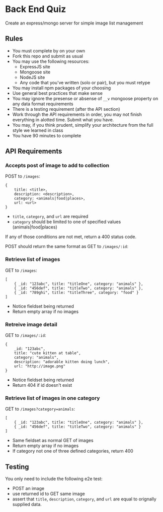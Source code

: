 # Back End Quiz

Create an express/mongo server for simple image list management

## Rules

* You must complete by on your own
* Fork this repo and submit as usual
* You may use the following resources:
    * ExpressJS site
    * Mongoose site
    * NodeJS site
    * Any code that you've written (solo or pair), but you must retype
* You may install npm packages of your choosing
* Use general best practices that make sense
* You may ignore the presense or absense of `__v` mongoose property on 
any data format requirements
* There is a testing requirement (after the API section)
* Work through the API requirements in order, you may not finish everything
in alotted time. Submit what you have. 
* You may, if you think prudent, simplify your architecture from the full style we learned in class
* You have 90 minutes to complete

## API Requirements

### Accepts post of image to add to collection

POST to `/images`:

```
{
    title: <title>,
    description: <description>,
    category: <animals|food|places>,
    url: <url> 
}
```

* `title`, `category`, and `url` are required
* `category` should be limited to one of specified values (animals|food|places)

If any of those conditions are not met, return a 400 status code.

POST should return the same format as GET to `/images/:id`:

### Retrieve list of images

GET to `/images`:

```
[
    { _id: "123abc", title: "titleOne", category: "animals" },
    { _id: "456def", title: "titleTwo", category: "animals" },
    { _id: "789ghi", title: "titleThree", category: "food" }
]
```

* Notice fieldset being returned
* Return empty array if no images

### Retreive image detail

GET to `/images/:id`:

```
{ 
    _id: "123abc", 
    title: "cute kitten at table", 
    category: "animals",
    description: "adorable kitten doing lunch",
    url: "http://image.png" 
}
```

* Notice fieldset being returned
* Return 404 if id doesn't exist

### Retrieve list of images in one category

GET to `/images?category=animals`:

```
[
    { _id: "123abc", title: "titleOne", category: "animals" },
    { _id: "456def", title: "titleTwo", category: "animals" }
]
```

* Same fieldset as normal GET of images
* Return empty array if no images
* If category not one of three defined categories, return 400

## Testing

You only need to include the following e2e test:

* POST an image
* use returned id to GET same image
* assert that `title`, `description`, `category`, and `url` are equal
to orignally supplied data.
